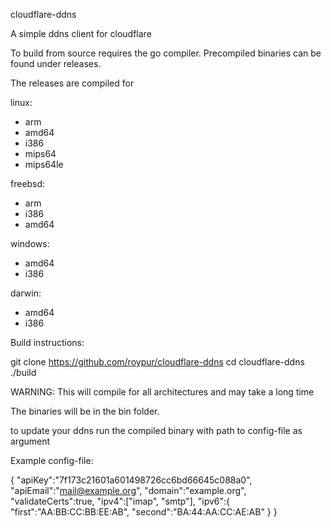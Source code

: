 cloudflare-ddns

A simple ddns client for cloudflare


To build from source requires the go compiler. Precompiled binaries can be found under releases.

The releases are compiled for


linux:

- arm
- amd64
- i386
- mips64
- mips64le

freebsd:

- arm
- i386
- amd64

windows:

- amd64
- i386

darwin:

- amd64
- i386

Build instructions:

git clone https://github.com/roypur/cloudflare-ddns
cd cloudflare-ddns
./build

WARNING: This will compile for all architectures and may take a long time

The binaries will be in the bin folder.


to update your ddns run the compiled binary with path to config-file as argument

Example config-file:

{
    "apiKey":"7f173c21601a601498726cc6bd66645c088a0",
    "apiEmail":"mail@example.org",
    "domain":"example.org",
    "validateCerts":true,
    "ipv4":["imap", "smtp"],
    "ipv6":{
        "first":"AA:BB:CC:BB:EE:AB",
        "second":"BA:44:AA:CC:AE:AB"
    }
}
